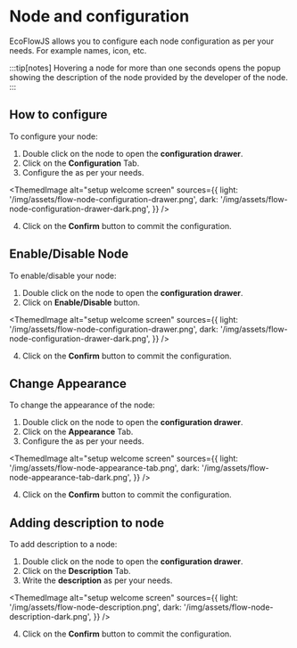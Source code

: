 # Node and configuration

EcoFlowJS allows you to configure each node configuration as per your needs. For example names, icon, etc.

:::tip[notes]
Hovering a node for more than one seconds opens the popup showing the description of the node provided by the developer of the node.
:::

## How to configure

To configure your node:

1. Double click on the node to open the **configuration drawer**.
2. Click on the **Configuration** Tab.
3. Configure the as per your needs.

<ThemedImage
alt="setup welcome screen"
sources={{
    light: '/img/assets/flow-node-configuration-drawer.png',
    dark: '/img/assets/flow-node-configuration-drawer-dark.png',
  }}
/>

4. Click on the **Confirm** button to commit the configuration.

## Enable/Disable Node

To enable/disable your node:

1. Double click on the node to open the **configuration drawer**.
2. Click on **Enable/Disable** button.

<ThemedImage
alt="setup welcome screen"
sources={{
    light: '/img/assets/flow-node-configuration-drawer.png',
    dark: '/img/assets/flow-node-configuration-drawer-dark.png',
  }}
/>

4. Click on the **Confirm** button to commit the configuration.

## Change Appearance

To change the appearance of the node:

1. Double click on the node to open the **configuration drawer**.
2. Click on the **Appearance** Tab.
3. Configure the as per your needs.

<ThemedImage
alt="setup welcome screen"
sources={{
    light: '/img/assets/flow-node-appearance-tab.png',
    dark: '/img/assets/flow-node-appearance-tab-dark.png',
  }}
/>

4. Click on the **Confirm** button to commit the configuration.

## Adding description to node

To add description to a node:

1. Double click on the node to open the **configuration drawer**.
2. Click on the **Description** Tab.
3. Write the **description** as per your needs.

<ThemedImage
alt="setup welcome screen"
sources={{
    light: '/img/assets/flow-node-description.png',
    dark: '/img/assets/flow-node-description-dark.png',
  }}
/>

4. Click on the **Confirm** button to commit the configuration.
